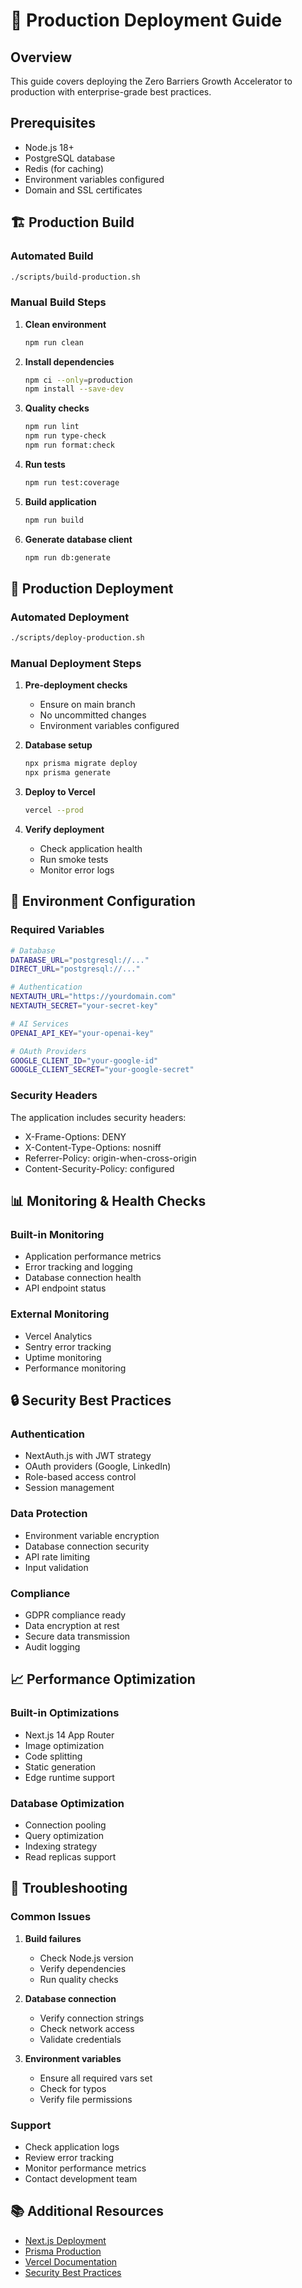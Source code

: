 # 🚀 Production Deployment Guide

## Overview

This guide covers deploying the Zero Barriers Growth Accelerator to production with enterprise-grade best practices.

## Prerequisites

- Node.js 18+
- PostgreSQL database
- Redis (for caching)
- Environment variables configured
- Domain and SSL certificates

## 🏗️ Production Build

### Automated Build

```bash
./scripts/build-production.sh
```

### Manual Build Steps

1. **Clean environment**

   ```bash
   npm run clean
   ```

2. **Install dependencies**

   ```bash
   npm ci --only=production
   npm install --save-dev
   ```

3. **Quality checks**

   ```bash
   npm run lint
   npm run type-check
   npm run format:check
   ```

4. **Run tests**

   ```bash
   npm run test:coverage
   ```

5. **Build application**

   ```bash
   npm run build
   ```

6. **Generate database client**
   ```bash
   npm run db:generate
   ```

## 🚀 Production Deployment

### Automated Deployment

```bash
./scripts/deploy-production.sh
```

### Manual Deployment Steps

1. **Pre-deployment checks**
   - Ensure on main branch
   - No uncommitted changes
   - Environment variables configured

2. **Database setup**

   ```bash
   npx prisma migrate deploy
   npx prisma generate
   ```

3. **Deploy to Vercel**

   ```bash
   vercel --prod
   ```

4. **Verify deployment**
   - Check application health
   - Run smoke tests
   - Monitor error logs

## 🔧 Environment Configuration

### Required Variables

```bash
# Database
DATABASE_URL="postgresql://..."
DIRECT_URL="postgresql://..."

# Authentication
NEXTAUTH_URL="https://yourdomain.com"
NEXTAUTH_SECRET="your-secret-key"

# AI Services
OPENAI_API_KEY="your-openai-key"

# OAuth Providers
GOOGLE_CLIENT_ID="your-google-id"
GOOGLE_CLIENT_SECRET="your-google-secret"
```

### Security Headers

The application includes security headers:

- X-Frame-Options: DENY
- X-Content-Type-Options: nosniff
- Referrer-Policy: origin-when-cross-origin
- Content-Security-Policy: configured

## 📊 Monitoring & Health Checks

### Built-in Monitoring

- Application performance metrics
- Error tracking and logging
- Database connection health
- API endpoint status

### External Monitoring

- Vercel Analytics
- Sentry error tracking
- Uptime monitoring
- Performance monitoring

## 🔒 Security Best Practices

### Authentication

- NextAuth.js with JWT strategy
- OAuth providers (Google, LinkedIn)
- Role-based access control
- Session management

### Data Protection

- Environment variable encryption
- Database connection security
- API rate limiting
- Input validation

### Compliance

- GDPR compliance ready
- Data encryption at rest
- Secure data transmission
- Audit logging

## 📈 Performance Optimization

### Built-in Optimizations

- Next.js 14 App Router
- Image optimization
- Code splitting
- Static generation
- Edge runtime support

### Database Optimization

- Connection pooling
- Query optimization
- Indexing strategy
- Read replicas support

## 🚨 Troubleshooting

### Common Issues

1. **Build failures**
   - Check Node.js version
   - Verify dependencies
   - Run quality checks

2. **Database connection**
   - Verify connection strings
   - Check network access
   - Validate credentials

3. **Environment variables**
   - Ensure all required vars set
   - Check for typos
   - Verify file permissions

### Support

- Check application logs
- Review error tracking
- Monitor performance metrics
- Contact development team

## 📚 Additional Resources

- [Next.js Deployment](https://nextjs.org/docs/deployment)
- [Prisma Production](https://www.prisma.io/docs/guides/deployment)
- [Vercel Documentation](https://vercel.com/docs)
- [Security Best Practices](https://owasp.org/www-project-top-ten/)
